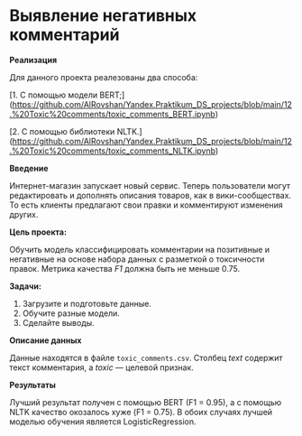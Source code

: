 # Выявление негативных комментарий

**Реализация**

Для данного проекта реалезованы два способа:

[1. С помощью модели BERT;] (https://github.com/AlRovshan/Yandex.Praktikum_DS_projects/blob/main/12.%20Toxic%20comments/toxic_comments_BERT.ipynb)

[2. C помощью библиотеки NLTK.] (https://github.com/AlRovshan/Yandex.Praktikum_DS_projects/blob/main/12.%20Toxic%20comments/toxic_comments_NLTK.ipynb)

**Введение**

Интернет-магазин запускает новый сервис. Теперь пользователи могут редактировать и дополнять описания товаров, как в вики-сообществах. То есть клиенты предлагают свои правки и комментируют изменения других.


**Цель проекта:**

Обучить модель классифицировать комментарии на позитивные и негативные на основе набора данных с разметкой о токсичности правок. Метрика качества *F1* должна быть не меньше 0.75. 

**Задачи:**

1. Загрузите и подготовьте данные.
2. Обучите разные модели. 
3. Сделайте выводы.

**Описание данных**

Данные находятся в файле `toxic_comments.csv`. Столбец *text* содержит текст комментария, а *toxic* — целевой признак.

**Результаты**

Лучший результат получен с помощью BERT (F1 = 0.95), а  с помощью NLTK качество окозалось хуже (F1 = 0.75). В обоих случаях лучшей моделью обучения является LogisticRegression.
